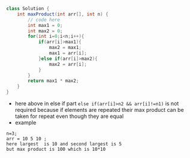 ```java
class Solution {
    int maxProduct(int arr[], int n) {
        // code here
        int max1 = 0;
        int max2 = 0;
        for(int i=0;i<n;i++){
            if(arr[i]>max1){
                max2 = max1;
                max1 = arr[i];
            }else if(arr[i]>max2){
                max2 = arr[i];
            }
        }
        return max1 * max2;
    }
}
```

- here above in else if part `else if(arr[i]>n2 && arr[i]!=n1)` is not required because if elements are repeated their max product can be taken for repeat even though they are equal
- example

```
n=3;
arr = 10 5 10 ;
here largest  is 10 and second largest is 5
but max product is 100 which is 10*10
```
